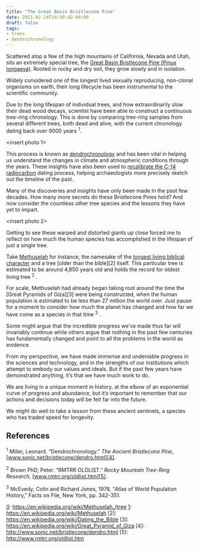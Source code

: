 ```yaml
---
title: "The Great Basin Bristlecone Pine"
date: 2021-02-24T14:50:42-08:00
draft: false
tags:
- trees
- dendrochronology
---
```


<insert cover photo>

Scattered atop a few of the high mountains of California, Nevada and Utah, sits an extremely special tree, the [Great Basin Bristlecone Pine (Pinus longaeva)](https://en.wikipedia.org/wiki/Pinus_longaeva). Rooted in rocky and dry soil, they grow slowly and in isolation. 

Widely considered one of the longest lived sexually reproducing, non-clonal organisms on earth, their long lifecycle has been instrumental to the scientific community. 

Due to the long lifespan of individual trees, and how extraordinarily slow their dead wood decays, scientist have been able to construct a continuous tree-ring chronology. This is done by comparing tree-ring samples from several different trees, both dead and alive, with the current chronology dating back over 9000 years <sup>1</sup>.

<insert photo 1>

This process is known as [dendrochronology][0] and has been vital in helping us understand the changes in climate and atmospheric conditions through the years. These insights have also been used to [recalibrate the C-14 radiocarbon][1] dating process, helping archaeologists more precisely sketch out the timeline of the past.

Many of the discoveries and insights have only been made in the past few decades. How many more secrets do these Bristlecone Pines hold? And now consider the countless other tree species and the lessons they have yet to impart.

[0]: https://en.wikipedia.org/wiki/Dendrochronology
[1]: https://en.wikipedia.org/wiki/Radiocarbon_dating#Calibration

<insert photo 2>


Getting to see these warped and distorted giants up close forced me to reflect on how much the human species has accomplished in the lifespan of just a single tree. 

Take [Methuselah][0] for instance, the namesake of the [longest living biblical character][1] and a tree [older than the bible][2] itself. This particular tree is estimated to be around 4,850 years old and holds the record for oldest living tree
<sup>2</sup>
. 

For scale, Methuselah had already began taking root around the time the [Great Pyramids of Giza][3] were being constructed, when the human population is estimated to be less than 27 million the world over. Just pause for a moment to consider how much the planet has changed and how far we have come as a species in that time
<sup>3</sup>
.

Some might argue that the incredible progress we’ve made thus far will invariably continue while others argue that nothing in the past few centuries has fundamentally changed and point to all the problems in the world as evidence. 

From my perspective, we have made immense and undeniable progress in the sciences and technology, and in the strengths of our institutions which attempt to embody our values and ideals. But if the past few years have demonstrated anything, it’s that we have much work to do. 

We are living in a unique moment in history, at the elbow of an exponential curve of progress and abundance, but it’s important to remember that our actions and decisions today will be felt far into the future. 

We might do well to take a lesson from these ancient sentinels, a species who has traded speed for longevity. 

## References

<sup>1</sup>
Miller, Leonard. “Dendrochronology.” _The Ancient Bristlecone Pine_, [www.sonic.net/bristlecone/dendro.html][4].


<sup>2</sup>
Brown PhD, Peter. “RMTRR OLDLIST.” _Rocky Mountain Tree-Ring Research_, [www.rmtrr.org/oldlist.htm][5].


<sup>3</sup>
McEvedy, Colin and Richard Jones, 1978, "Atlas of World Population History," Facts on File, New York, pp. 342-351.

[0]: https://en.wikipedia.org/wiki/Methuselah_(tree
[1]: https://en.wikipedia.org/wiki/Methuselah
[2]: https://en.wikipedia.org/wiki/Dating_the_Bible
[3]: https://en.wikipedia.org/wiki/Great_Pyramid_of_Giza
[4]: http://www.sonic.net/bristlecone/dendro.html
[5]: http://www.rmtrr.org/oldlist.htm